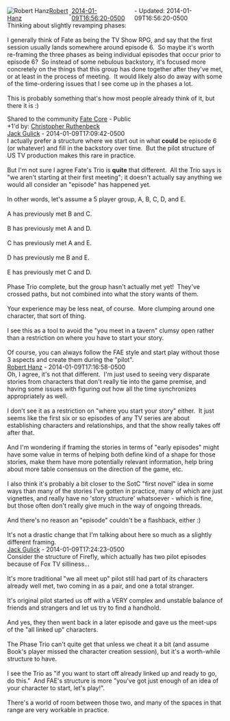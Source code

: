 <div style="margin-bottom:1em;"><div style="display:flex; align-items:center"><span itemprop="author" itemscope itemtype="http://schema.org/Person"><img class="author-photo" src="https://lh3.googleusercontent.com/a-/AAuE7mD3yvwFIxBUrNsdiEci6E-MIo7ApWFQqtHt10Ja=s64-c" alt="Robert Hanz" itemprop="image"><a href="https://plus.google.com/+RobertHanz" target="_blank" class="author" itemprop="url"><span itemprop="name">Robert Hanz</span></a></span> - <a target="_blank" href="https://plus.google.com/+RobertHanz/posts/WMv3jzB1mfW"><span itemprop="dateCreated">2014-01-09T16:56:20-0500</span></a><span> - Updated: <span itemprop="dateModified">2014-01-09T16:56:20-0500</span></span></div><div class="main-content"><span itemprop="text">Thinking about slightly revamping phases:<br><br>I generally think of Fate as being the TV Show RPG, and say that the first session usually lands somewhere around episode 6.  So maybe it&#39;s worth re-framing the three phases as being individual episodes that occur prior to episode 6?  So instead of some nebulous backstory, it&#39;s focused more concretely on the things that this group has done together after they&#39;ve met, or at least in the process of meeting.  It would likely also do away with some of the time-ordering issues that I see come up in the phases a lot.<br><br>This is probably something that&#39;s how most people already think of it, but there it is :)</span></div></div><span itemprop="audience"><div class="visibility">Shared to the community <a href="https://plus.google.com/communities/117231873544673522940">Fate Core</a> - Public</div></span><div class="post-activity"><div class="plus-oners">+1'd by: <a href="https://plus.google.com/+ChristopherRuthenbeck">Christopher Ruthenbeck</a></div></div><meta itemprop="commentCount" content="3"><div class="comments"><div class="comment" itemprop="comment" itemscope itemtype="http://schema.org/Comment"><span itemprop="author" itemscope itemtype="http://schema.org/Person"><a target="_blank" href="https://plus.google.com/+JackGulick" class="author" itemprop="url"><span itemprop="name">Jack Gulick</span></a></span><span class="time"> - <span itemprop="dateCreated">2014-01-09T17:09:42-0500</span></span><div class="comment-content" itemprop="text">I actually prefer a structure where we start out in what <b>could</b> be episode 6 (or whatever) and fill in the backstory over time.  But the pilot structure of US TV production makes this rare in practice.<br><br>But I&#39;m not sure I agree Fate&#39;s Trio is <b>quite</b> that different.  All the Trio says is &quot;we aren&#39;t starting at their first meeting&quot;; it doesn&#39;t actually say anything we would all consider an &quot;episode&quot; has happened yet.<br><br>In other words, let&#39;s assume a 5 player group, A, B, C, D, and E.<br><br>A has previously met B and C.<br><br>B has previously met A and D.<br><br>C has previously met A and E.<br><br>D has previously me B and E.<br><br>E has previously met C and D.<br><br>Phase Trio complete, but the group hasn&#39;t actually met yet!  They&#39;ve crossed paths, but not combined into what the story wants of them.<br><br>Your experience may be less neat, of course.  More clumping around one character, that sort of thing.<br><br>I see this as a tool to avoid the &quot;you meet in a tavern&quot; clumsy open rather than a restriction on where you have to start your story.<br><br>Of course, you can always follow the FAE style and start play without those 3 aspects and create them during the &quot;pilot&quot;.</div></div><div class="comment" itemprop="comment" itemscope itemtype="http://schema.org/Comment"><span itemprop="author" itemscope itemtype="http://schema.org/Person"><a target="_blank" href="https://plus.google.com/+RobertHanz" class="author" itemprop="url"><span itemprop="name">Robert Hanz</span></a></span><span class="time"> - <span itemprop="dateCreated">2014-01-09T17:16:58-0500</span></span><div class="comment-content" itemprop="text">Oh, I agree, it&#39;s not that different.  I&#39;m just used to seeing very disparate stories from characters that don&#39;t really tie into the game premise, and having some issues with figuring out how all the time synchronizes appropriately as well.<br><br>I don&#39;t see it as a restriction on &quot;where you start your story&quot; either.  It just seems like the first six or so episodes of any TV series are about establishing characters and relationships, and that the show really takes off after that.<br><br>And I&#39;m wondering if framing the stories in terms of &quot;early episodes&quot; might have some value in terms of helping both define kind of a shape for those stories, make them have more potentially relevant information, help bring about more table consensus on the direction of the game, etc.<br><br>I also think it&#39;s probably a bit closer to the SotC &quot;first novel&quot; idea in some ways than many of the stories I&#39;ve gotten in practice, many of which are just vignettes, and really have no &#39;story structure&#39; whatsoever - which is fine, but those often don&#39;t really give much in the way of ongoing threads.<br><br>And there&#39;s no reason an &quot;episode&quot; couldn&#39;t be a flashback, either :)<br><br>It&#39;s not a drastic change that I&#39;m talking about here so much as a slightly different framing.</div></div><div class="comment" itemprop="comment" itemscope itemtype="http://schema.org/Comment"><span itemprop="author" itemscope itemtype="http://schema.org/Person"><a target="_blank" href="https://plus.google.com/+JackGulick" class="author" itemprop="url"><span itemprop="name">Jack Gulick</span></a></span><span class="time"> - <span itemprop="dateCreated">2014-01-09T17:24:23-0500</span></span><div class="comment-content" itemprop="text">Consider the structure of Firefly, which actually has two pilot episodes because of Fox TV silliness...<br><br>It&#39;s more traditional &quot;we all meet up&quot; pilot still had part of its characters already well met, two coming in as a pair, and one a total stranger.<br><br>It&#39;s original pilot started us off with a VERY complex and unstable balance of friends and strangers and let us try to find a handhold.<br><br>And yes, they then went back in a later episode and gave us the meet-ups of the &quot;all linked up&quot; characters.<br><br>The Phase Trio can&#39;t quite get that unless we cheat it a bit (and assume Book&#39;s player missed the character creation session), but it&#39;s a worth-while structure to have.<br><br>I see the Trio as &quot;if you want to start off already linked up and ready to go, do this.&quot;  And FAE&#39;s structure is more &quot;you&#39;ve got just enough of an idea of your character to start, let&#39;s play!&quot;.<br><br>There&#39;s a world of room between those two, and many of the spaces in that range are very workable in practice.</div></div></div></body></html>